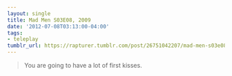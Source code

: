 ```yaml
---
layout: single
title: Mad Men S03E08, 2009
date: '2012-07-08T03:13:00-04:00'
tags:
- teleplay
tumblr_url: https://rapturer.tumblr.com/post/26751042207/mad-men-s03e08-2009
---
```

> You are going to have a lot of first kisses.

